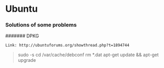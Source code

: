 # Ubuntu
### Solutions of some problems
####### DPKG

`Link: http://ubuntuforums.org/showthread.php?t=1894744`

>sudo -s
>cd /var/cache/debconf
>rm *.dat
>apt-get update && apt-get upgrade
